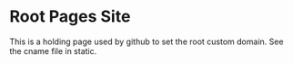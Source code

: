 # Root Pages Site

This is a holding page used by github to set the root custom domain. See the cname file in static.
